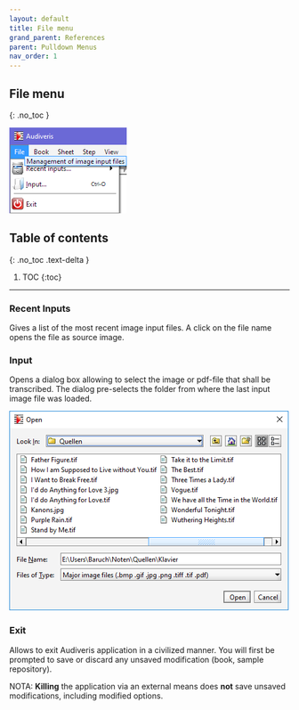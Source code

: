 ```yaml
---
layout: default
title: File menu
grand_parent: References
parent: Pulldown Menus
nav_order: 1
---
```

## File menu
{: .no_toc }

![](../assets/images/file_menu.png)

## Table of contents
{: .no_toc .text-delta }

1. TOC
{:toc}

---

### Recent Inputs

Gives a list of the most recent image input files.
A click on the file name opens the file as source image.

### Input

Opens a dialog box allowing to select the image or pdf-file that shall be transcribed.
The dialog pre-selects the folder from where the last input image file was loaded.

![](../assets/images/dialog_file_open.png)

### Exit

Allows to exit Audiveris application in a civilized manner.
You will first be prompted to save or discard any unsaved modification (book, sample repository).

NOTA: **Killing** the application via an external means does **not** save unsaved modifications,
including modified options.
